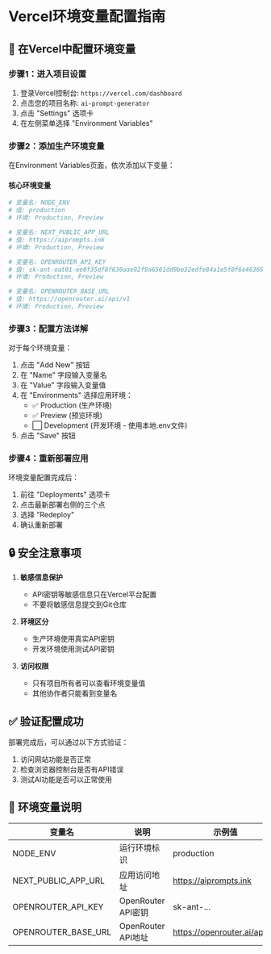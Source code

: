 # Vercel环境变量配置指南

## 🔧 在Vercel中配置环境变量

### 步骤1：进入项目设置
1. 登录Vercel控制台: `https://vercel.com/dashboard`
2. 点击您的项目名称: `ai-prompt-generator`
3. 点击 "Settings" 选项卡
4. 在左侧菜单选择 "Environment Variables"

### 步骤2：添加生产环境变量

在Environment Variables页面，依次添加以下变量：

#### 核心环境变量
```bash
# 变量名: NODE_ENV
# 值: production
# 环境: Production, Preview

# 变量名: NEXT_PUBLIC_APP_URL
# 值: https://aiprompts.ink
# 环境: Production, Preview

# 变量名: OPENROUTER_API_KEY
# 值: sk-ant-oat01-ee0f35df8f630aae92f9a6561dd9be32edfe84a1e5f0f6e4636923a0e7ad5aca
# 环境: Production, Preview

# 变量名: OPENROUTER_BASE_URL
# 值: https://openrouter.ai/api/v1
# 环境: Production, Preview
```

### 步骤3：配置方法详解

对于每个环境变量：
1. 点击 "Add New" 按钮
2. 在 "Name" 字段输入变量名
3. 在 "Value" 字段输入变量值
4. 在 "Environments" 选择应用环境：
   - ✅ Production (生产环境)
   - ✅ Preview (预览环境)
   - ⬜ Development (开发环境 - 使用本地.env文件)
5. 点击 "Save" 按钮

### 步骤4：重新部署应用
环境变量配置完成后：
1. 前往 "Deployments" 选项卡
2. 点击最新部署右侧的三个点
3. 选择 "Redeploy"
4. 确认重新部署

## 🔒 安全注意事项

1. **敏感信息保护**
   - API密钥等敏感信息只在Vercel平台配置
   - 不要将敏感信息提交到Git仓库

2. **环境区分**
   - 生产环境使用真实API密钥
   - 开发环境使用测试API密钥

3. **访问权限**
   - 只有项目所有者可以查看环境变量值
   - 其他协作者只能看到变量名

## ✅ 验证配置成功

部署完成后，可以通过以下方式验证：
1. 访问网站功能是否正常
2. 检查浏览器控制台是否有API错误
3. 测试AI功能是否可以正常使用

## 📝 环境变量说明

| 变量名 | 说明 | 示例值 |
|--------|------|---------|
| NODE_ENV | 运行环境标识 | production |
| NEXT_PUBLIC_APP_URL | 应用访问地址 | https://aiprompts.ink |
| OPENROUTER_API_KEY | OpenRouter API密钥 | sk-ant-... |
| OPENROUTER_BASE_URL | OpenRouter API地址 | https://openrouter.ai/api/v1 |